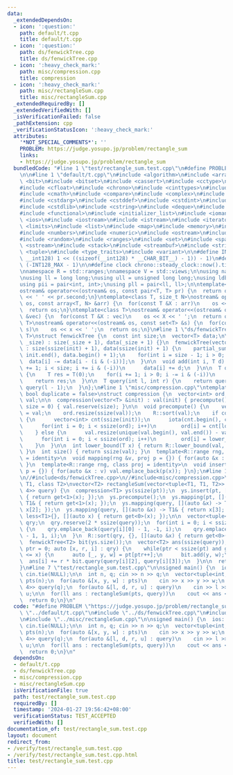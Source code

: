 ```yaml
---
data:
  _extendedDependsOn:
  - icon: ':question:'
    path: default/t.cpp
    title: default/t.cpp
  - icon: ':question:'
    path: ds/fenwickTree.cpp
    title: ds/fenwickTree.cpp
  - icon: ':heavy_check_mark:'
    path: misc/compression.cpp
    title: compression
  - icon: ':heavy_check_mark:'
    path: misc/rectangleSum.cpp
    title: misc/rectangleSum.cpp
  _extendedRequiredBy: []
  _extendedVerifiedWith: []
  _isVerificationFailed: false
  _pathExtension: cpp
  _verificationStatusIcon: ':heavy_check_mark:'
  attributes:
    '*NOT_SPECIAL_COMMENTS*': ''
    PROBLEM: https://judge.yosupo.jp/problem/rectangle_sum
    links:
    - https://judge.yosupo.jp/problem/rectangle_sum
  bundledCode: "#line 1 \"test/rectangle_sum.test.cpp\"\n#define PROBLEM \"https://judge.yosupo.jp/problem/rectangle_sum\"\
    \n\n#line 1 \"default/t.cpp\"\n#include <algorithm>\n#include <array>\n#include\
    \ <bit>\n#include <bitset>\n#include <cassert>\n#include <cctype>\n#include <cfenv>\n\
    #include <cfloat>\n#include <chrono>\n#include <cinttypes>\n#include <climits>\n\
    #include <cmath>\n#include <compare>\n#include <complex>\n#include <concepts>\n\
    #include <cstdarg>\n#include <cstddef>\n#include <cstdint>\n#include <cstdio>\n\
    #include <cstdlib>\n#include <cstring>\n#include <deque>\n#include <fstream>\n\
    #include <functional>\n#include <initializer_list>\n#include <iomanip>\n#include\
    \ <ios>\n#include <iostream>\n#include <istream>\n#include <iterator>\n#include\
    \ <limits>\n#include <list>\n#include <map>\n#include <memory>\n#include <new>\n\
    #include <numbers>\n#include <numeric>\n#include <ostream>\n#include <queue>\n\
    #include <random>\n#include <ranges>\n#include <set>\n#include <span>\n#include\
    \ <sstream>\n#include <stack>\n#include <streambuf>\n#include <string>\n#include\
    \ <tuple>\n#include <type_traits>\n#include <variant>\n\n#define INT128_MAX (__int128)(((unsigned\
    \ __int128) 1 << ((sizeof(__int128) * __CHAR_BIT__) - 1)) - 1)\n#define INT128_MIN\
    \ (-INT128_MAX - 1)\n\n#define clock chrono::steady_clock::now().time_since_epoch().count()\n\
    \nnamespace R = std::ranges;\nnamespace V = std::views;\n\nusing namespace std;\n\
    \nusing ll = long long;\nusing ull = unsigned long long;\nusing ldb = long double;\n\
    using pii = pair<int, int>;\nusing pll = pair<ll, ll>;\n\ntemplate<class T>\n\
    ostream& operator<<(ostream& os, const pair<T, T> pr) {\n  return os << pr.first\
    \ << ' ' << pr.second;\n}\ntemplate<class T, size_t N>\nostream& operator<<(ostream&\
    \ os, const array<T, N> &arr) {\n  for(const T &X : arr)\n    os << X << ' ';\n\
    \  return os;\n}\ntemplate<class T>\nostream& operator<<(ostream& os, const vector<T>\
    \ &vec) {\n  for(const T &X : vec)\n    os << X << ' ';\n  return os;\n}\ntemplate<class\
    \ T>\nostream& operator<<(ostream& os, const set<T> &s) {\n  for(const T &x :\
    \ s)\n    os << x << ' ';\n  return os;\n}\n#line 1 \"ds/fenwickTree.cpp\"\ntemplate<class\
    \ T>\nstruct fenwickTree {\n  const int size;\n  vector<T> data;\n\n  fenwickTree(int\
    \ _size) : size(_size + 1), data(_size + 1) {}\n  fenwickTree(vector<T> &init)\
    \ : size(ssize(init) + 1), data(ssize(init) + 1) {\n    partial_sum(init.begin(),\
    \ init.end(), data.begin() + 1);\n    for(int i = size - 1; i > 0; i--)\n    \
    \  data[i] -= data[i - (i & (-i))];\n  }\n\n  void add(int i, T d) {\n    for(i\
    \ += 1; i < size; i += i & (-i))\n      data[i] += d;\n  }\n\n  T query(int i)\
    \ {\n    T res = T(0);\n    for(i += 1; i > 0; i -= i & (-i))\n      res += data[i];\n\
    \    return res;\n  }\n\n  T query(int l, int r) {\n    return query(r - 1) -\
    \ query(l - 1);\n  }\n};\n#line 1 \"misc/compression.cpp\"\ntemplate<class T,\
    \ bool duplicate = false>\nstruct compression {\n  vector<int> ord;\n  vector<T>\
    \ val;\n\n  compression(vector<T> &init) : val(init) { precompute(); }\n  compression(int\
    \ size = 0) { val.reserve(size); }\n\n  void precompute() {\n    vector<T> init\
    \ = val;\n    ord.resize(ssize(val));\n    R::sort(val);\n    if constexpr (duplicate)\
    \ {\n      vector<int> cnt(ssize(init));\n      iota(cnt.begin(), cnt.end(), 0);\n\
    \      for(int i = 0; i < ssize(ord); i++)\n        ord[i] = cnt[lower_bound(init[i])]++;\n\
    \    } else {\n      val.resize(unique(val.begin(), val.end()) - val.begin());\n\
    \      for(int i = 0; i < ssize(ord); i++)\n        ord[i] = lower_bound(init[i]);\n\
    \    }\n  }\n\n  int lower_bound(T x) { return R::lower_bound(val, x) - val.begin();\
    \ }\n  int size() { return ssize(val); }\n  template<R::range rng, class proj\
    \ = identity>\n  void mapping(rng &v, proj p = {}) { for(auto &x : v) p(x) = lower_bound(p(x));\
    \ }\n  template<R::range rng, class proj = identity>\n  void insert(rng &v, proj\
    \ p = {}) { for(auto &x : v) val.emplace_back(p(x)); }\n};\n#line 1 \"misc/rectangleSum.cpp\"\
    \n//#include<ds/fenwickTree.cpp>\n//#include<misc/compression.cpp>\n\ntemplate<class\
    \ T1, class T2>\nvector<T2> rectangleSum(vector<tuple<T1, T1, T2>> pt, vector<array<T1,\
    \ 4>> query) {\n  compression<T1> ys(ssize(pt));\n  ys.insert(pt, [](auto &x)\
    \ { return get<1>(x); });\n  ys.precompute();\n  ys.mapping(pt, [](auto &x) ->\
    \ T1& { return get<1>(x); });\n  ys.mapping(query, [](auto &x) -> T1& { return\
    \ x[2]; });\n  ys.mapping(query, [](auto &x) -> T1& { return x[3]; });\n\n  R::sort(pt,\
    \ less<T1>{}, [](auto x) { return get<0>(x); });\n\n  vector<tuple<T1, int, int>>\
    \ qry;\n  qry.reserve(2 * ssize(query));\n  for(int i = 0; i < ssize(query); i++)\
    \ {\n    qry.emplace_back(query[i][0] - 1, -1, i);\n    qry.emplace_back(query[i][1]\
    \ - 1, 1, i);\n  }\n  R::sort(qry, {}, [](auto &x) { return get<0>(x); });\n\n\
    \  fenwickTree<T2> bit(ys.size());\n  vector<T2> ans(ssize(query));\n  for(int\
    \ ptr = 0; auto [x, r, i] : qry) {\n    while(ptr < ssize(pt) and get<0>(pt[ptr])\
    \ <= x) {\n      auto [_, y, w] = pt[ptr++];\n      bit.add(y, w);\n    }\n  \
    \  ans[i] += r * bit.query(query[i][2], query[i][3]);\n  }\n\n  return ans;\n\
    }\n#line 7 \"test/rectangle_sum.test.cpp\"\n\nsigned main() {\n  ios::sync_with_stdio(false),\
    \ cin.tie(NULL);\n\n  int n, q; cin >> n >> q;\n  vector<tuple<int, int, ll>>\
    \ pts(n);\n  for(auto &[x, y, w] : pts)\n    cin >> x >> y >> w;\n  vector<array<int,\
    \ 4>> query(q);\n  for(auto &[l, d, r, u] : query)\n    cin >> l >> r >> d >>\
    \ u;\n\n  for(ll ans : rectangleSum(pts, query))\n    cout << ans << '\\n';\n\n\
    \  return 0;\n}\n"
  code: "#define PROBLEM \"https://judge.yosupo.jp/problem/rectangle_sum\"\n\n#include\
    \ \"../default/t.cpp\"\n#include \"../ds/fenwickTree.cpp\"\n#include \"../misc/compression.cpp\"\
    \n#include \"../misc/rectangleSum.cpp\"\n\nsigned main() {\n  ios::sync_with_stdio(false),\
    \ cin.tie(NULL);\n\n  int n, q; cin >> n >> q;\n  vector<tuple<int, int, ll>>\
    \ pts(n);\n  for(auto &[x, y, w] : pts)\n    cin >> x >> y >> w;\n  vector<array<int,\
    \ 4>> query(q);\n  for(auto &[l, d, r, u] : query)\n    cin >> l >> r >> d >>\
    \ u;\n\n  for(ll ans : rectangleSum(pts, query))\n    cout << ans << '\\n';\n\n\
    \  return 0;\n}\n"
  dependsOn:
  - default/t.cpp
  - ds/fenwickTree.cpp
  - misc/compression.cpp
  - misc/rectangleSum.cpp
  isVerificationFile: true
  path: test/rectangle_sum.test.cpp
  requiredBy: []
  timestamp: '2024-01-27 19:56:42+08:00'
  verificationStatus: TEST_ACCEPTED
  verifiedWith: []
documentation_of: test/rectangle_sum.test.cpp
layout: document
redirect_from:
- /verify/test/rectangle_sum.test.cpp
- /verify/test/rectangle_sum.test.cpp.html
title: test/rectangle_sum.test.cpp
---
```

